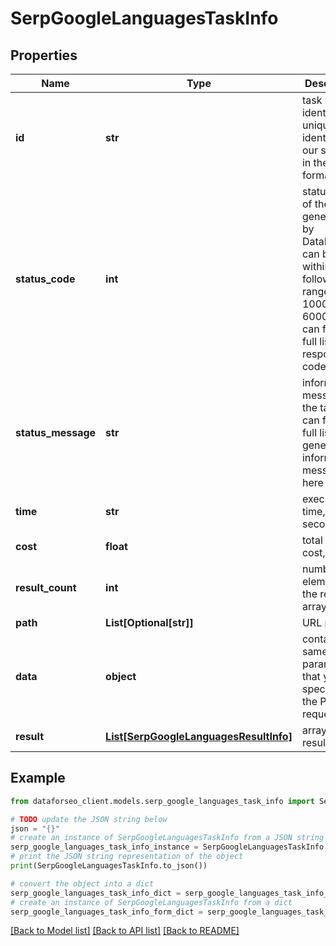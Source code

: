 # SerpGoogleLanguagesTaskInfo


## Properties

Name | Type | Description | Notes
------------ | ------------- | ------------- | -------------
**id** | **str** | task identifier unique task identifier in our system in the UUID format | [optional] 
**status_code** | **int** | status code of the task generated by DataForSEO, can be within the following range: 10000-60000 you can find the full list of the response codes here | [optional] 
**status_message** | **str** | informational message of the task you can find the full list of general informational messages here | [optional] 
**time** | **str** | execution time, seconds | [optional] 
**cost** | **float** | total tasks cost, USD | [optional] 
**result_count** | **int** | number of elements in the result array | [optional] 
**path** | **List[Optional[str]]** | URL path | [optional] 
**data** | **object** | contains the same parameters that you specified in the POST request | [optional] 
**result** | [**List[SerpGoogleLanguagesResultInfo]**](SerpGoogleLanguagesResultInfo.md) | array of results | [optional] 

## Example

```python
from dataforseo_client.models.serp_google_languages_task_info import SerpGoogleLanguagesTaskInfo

# TODO update the JSON string below
json = "{}"
# create an instance of SerpGoogleLanguagesTaskInfo from a JSON string
serp_google_languages_task_info_instance = SerpGoogleLanguagesTaskInfo.from_json(json)
# print the JSON string representation of the object
print(SerpGoogleLanguagesTaskInfo.to_json())

# convert the object into a dict
serp_google_languages_task_info_dict = serp_google_languages_task_info_instance.to_dict()
# create an instance of SerpGoogleLanguagesTaskInfo from a dict
serp_google_languages_task_info_form_dict = serp_google_languages_task_info.from_dict(serp_google_languages_task_info_dict)
```
[[Back to Model list]](../README.md#documentation-for-models) [[Back to API list]](../README.md#documentation-for-api-endpoints) [[Back to README]](../README.md)


